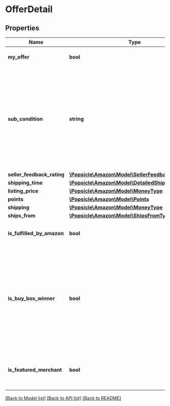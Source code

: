 # OfferDetail

## Properties
Name | Type | Description | Notes
------------ | ------------- | ------------- | -------------
**my_offer** | **bool** | When true, this is the seller&#x27;s offer. | [optional] 
**sub_condition** | **string** | The subcondition of the item. Subcondition values: New, Mint, Very Good, Good, Acceptable, Poor, Club, OEM, Warranty, Refurbished Warranty, Refurbished, Open Box, or Other. | 
**seller_feedback_rating** | [**\Popsicle\Amazon\Model\SellerFeedbackType**](SellerFeedbackType.md) |  | [optional] 
**shipping_time** | [**\Popsicle\Amazon\Model\DetailedShippingTimeType**](DetailedShippingTimeType.md) |  | 
**listing_price** | [**\Popsicle\Amazon\Model\MoneyType**](MoneyType.md) |  | 
**points** | [**\Popsicle\Amazon\Model\Points**](Points.md) |  | [optional] 
**shipping** | [**\Popsicle\Amazon\Model\MoneyType**](MoneyType.md) |  | 
**ships_from** | [**\Popsicle\Amazon\Model\ShipsFromType**](ShipsFromType.md) |  | [optional] 
**is_fulfilled_by_amazon** | **bool** | When true, the offer is fulfilled by Amazon. | 
**is_buy_box_winner** | **bool** | When true, the offer is currently in the Buy Box. There can be up to two Buy Box winners at any time per ASIN, one that is eligible for Prime and one that is not eligible for Prime. | [optional] 
**is_featured_merchant** | **bool** | When true, the seller of the item is eligible to win the Buy Box. | [optional] 

[[Back to Model list]](../../README.md#documentation-for-models) [[Back to API list]](../../README.md#documentation-for-api-endpoints) [[Back to README]](../../README.md)

